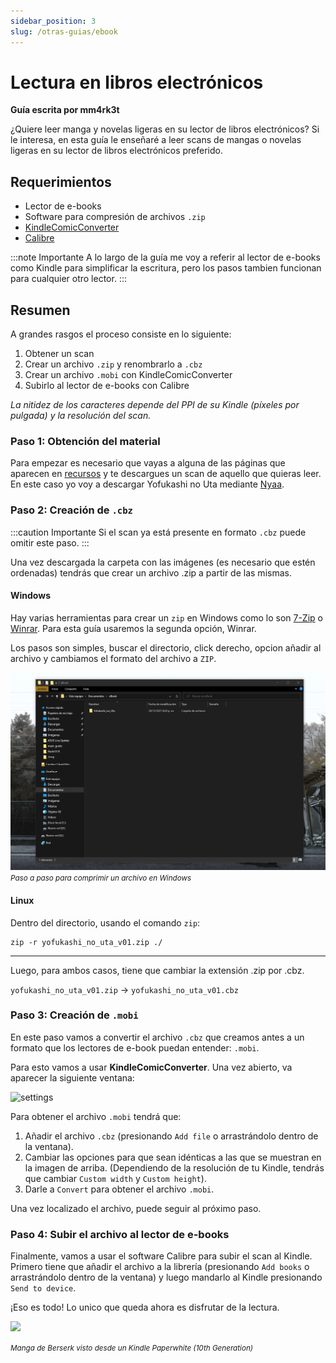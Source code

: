 ```yaml
---
sidebar_position: 3
slug: /otras-guias/ebook
---
```


# Lectura en libros electrónicos
**Guía escrita por mm4rk3t**

¿Quiere leer manga y novelas ligeras en su lector de libros electrónicos? Si le interesa, en esta guía le enseñaré a leer scans de mangas o novelas ligeras en su lector de libros electrónicos preferido.

## Requerimientos
- Lector de e-books 
- Software para compresión de archivos `.zip`
- [KindleComicConverter](https://github.com/ciromattia/kcc)
- [Calibre](https://github.com/kovidgoyal/calibre)

:::note Importante
A lo largo de la guía me voy a referir al lector de e-books como Kindle para simplificar la escritura, pero los pasos tambien funcionan para cualquier otro lector. 
:::

## Resumen

A grandes rasgos el proceso consiste en lo siguiente:
1. Obtener un scan
2. Crear un archivo `.zip` y renombrarlo a `.cbz`
3. Crear un archivo `.mobi` con KindleComicConverter
4. Subirlo al lector de e-books con Calibre

*La nitidez de los caracteres depende del PPI de su Kindle (píxeles por pulgada) y la resolución del scan.*

### Paso 1: Obtención del material

Para empezar es necesario que vayas a alguna de las páginas que aparecen en [recursos](https://brigadasos.xyz/utility/Resources/#manga) y te descargues un scan de aquello que quieras leer. En este caso yo voy a descargar Yofukashi no Uta mediante [Nyaa](https://nyaa.si/view/1312881).

### Paso 2: Creación de `.cbz`

:::caution Importante
Si el scan ya está presente en formato `.cbz` puede omitir este paso.
:::

Una vez descargada la carpeta con las imágenes (es necesario que estén ordenadas) tendrás que crear un archivo .zip a partir de las mismas. 

#### Windows
Hay varias herramientas para crear un `zip` en Windows como lo son [7-Zip](https://www.7-zip.org/download.html) o [Winrar](https://www.winrar.es/descargas). Para esta guía usaremos la segunda opción, Winrar.

Los pasos son simples, buscar el directorio, click derecho, opcion añadir al archivo y cambiamos el formato del archivo a `ZIP`.

![windows-pasos](../../assets/eBook/guide-win.gif)
*<small>Paso a paso para comprimir un archivo en Windows</small>*

#### Linux
Dentro del directorio, usando el comando `zip`: 

```
zip -r yofukashi_no_uta_v01.zip ./
```

--- 

Luego, para ambos casos, tiene que cambiar la extensión .zip por .cbz.

`yofukashi_no_uta_v01.zip` -> `yofukashi_no_uta_v01.cbz`

### Paso 3: Creación de `.mobi`

En este paso vamos a convertir el archivo `.cbz` que creamos antes a un formato que los lectores de e-book puedan entender: `.mobi`.

Para esto vamos a usar **KindleComicConverter**. Una vez abierto, va aparecer la siguiente ventana:

![settings](https://user-images.githubusercontent.com/45017214/147792512-f5620092-cf97-4573-b8fc-6e6ced291f52.png)

Para obtener el archivo `.mobi` tendrá  que:

1. Añadir el archivo `.cbz` (presionando `Add file` o arrastrándolo dentro de la ventana).
2. Cambiar las opciones para que sean idénticas a las que se muestran en la imagen de arriba. (Dependiendo de la resolución de tu Kindle, tendrás que cambiar `Custom width` y `Custom height`).
3. Darle a `Convert` para obtener el archivo `.mobi`.

Una vez localizado el archivo, puede seguir al próximo paso.

### Paso 4: Subir el archivo al lector de e-books

Finalmente, vamos a usar el software Calibre para subir el scan al Kindle. Primero tiene que añadir el archivo a la librería (presionando `Add books` o arrastrándolo dentro de la ventana) y luego mandarlo al Kindle presionando `Send to device`. 

¡Eso es todo! Lo unico que queda ahora es disfrutar de la lectura.

<img src="https://user-images.githubusercontent.com/45017214/147793656-9bea9ae2-9332-4bd6-ab44-c447fb7831f7.jpg"  width="auto" height="650px"></img>

*<small>Manga de Berserk visto desde un Kindle Paperwhite (10th Generation)</small>*